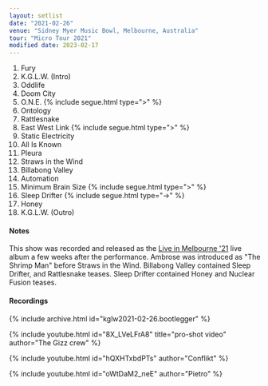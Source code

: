 ```yaml
---
layout: setlist
date: "2021-02-26"
venue: "Sidney Myer Music Bowl, Melbourne, Australia"
tour: "Micro Tour 2021"
modified date: 2023-02-17
---
```



 1. Fury
 2. K.G.L.W. (Intro)
 3. Oddlife
 4. Doom City
 5. O.N.E.
    {% include segue.html type=">" %}
 6. Ontology
 7. Rattlesnake
 8. East West Link
    {% include segue.html type=">" %}
 9. Static Electricity
10. All Is Known
11. Pleura
12. Straws in the Wind
13. Billabong Valley
14. Automation
15. Minimum Brain Size
    {% include segue.html type=">" %}
16. Sleep Drifter
    {% include segue.html type="->" %}
17. Honey
18. K.G.L.W. (Outro)


#### Notes

This show was recorded and released as the [Live in Melbourne '21](/releases/live-in-melbourne-2021/) live album a few weeks after the performance. Ambrose was introduced as "The Shrimp Man" before Straws in the Wind. Billabong Valley contained Sleep Drifter, and Rattlesnake teases. Sleep Drifter contained Honey and Nuclear Fusion teases.


#### Recordings

{% include archive.html id="kglw2021-02-26.bootlegger" %}

{% include youtube.html id="8X_LVeLFrA8" title="pro-shot video" author="The Gizz crew" %}

{% include youtube.html id="hQXHTxbdPTs" author="Conflikt" %}

{% include youtube.html id="oWtDaM2_neE" author="Pietro" %}
